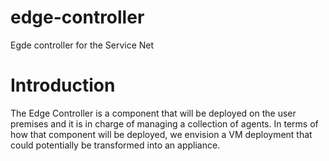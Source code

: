 # edge-controller
Egde controller for the Service Net

# Introduction

The Edge Controller is a component that will be deployed on the user premises and it is in charge of managing a collection of
agents. In terms of how that component will be deployed, we envision a VM deployment that could potentially be transformed
into an appliance.

